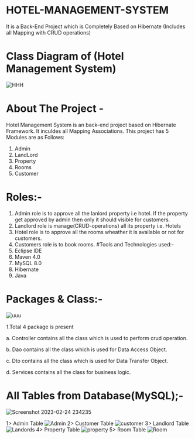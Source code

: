 # HOTEL-MANAGEMENT-SYSTEM
It is a Back-End Project which is Completely Based on Hibernate (Includes all Mapping with CRUD operations)
# Class Diagram of (Hotel Management System)
![HHH](https://user-images.githubusercontent.com/110888044/221244111-fa7f20e0-5e56-4caf-9fef-7dd79cd28cf1.jpg)
# About The Project -
Hotel Management System is an back-end project based on Hibernate Framework.
It inculdes all Mapping Associations.
This project has 5 Modules are as Follows:
1. Admin
2. LandLord
3. Property
4. Rooms
5. Customer
# Roles:-
1. Admin role is to approve all the lanlord property i.e hotel. If the property get approved by admin then only it should visible for customers.
2. Landlord role is manage(CRUD-operations) all its property i.e. Hotels
3. Hotel role is to approve all the rooms wheather it is available or not for customers.
4. Customers role is to book rooms.
#Tools and Technologies used:-
1. Eclipse IDE
2. Maven 4.0
3. MySQL 8.0
4. Hibernate
5. Java

# Packages & Class:-

![uuu](https://user-images.githubusercontent.com/110888044/221246871-50c1f8a6-4861-4c2b-8a4b-34e8c060f985.png)

1.Total 4 package is present

  a. Controller contains all the class which is used to perform crud operation.
  
  b. Dao contains all the class which is used for Data Access Object.
  
  c. Dto contains all the class which is used for Data Transfer Object.
  
  d. Services contains all the class for business logic.
  
# All Tables from Database(MySQL);-
![Screenshot 2023-02-24 234235](https://user-images.githubusercontent.com/110888044/221257450-101c1227-a5ea-46c6-9e94-ff9cc43961f0.jpg)

1> Admin Table
![Admin](https://user-images.githubusercontent.com/110888044/221259767-94b892dd-8658-41e7-845d-c94b45dc0773.jpg)
2> Customer Table
![customer](https://user-images.githubusercontent.com/110888044/221259879-efd0121f-53dc-423c-8994-cb85516491f2.jpg)
3> Landlord Table
![Landords](https://user-images.githubusercontent.com/110888044/221259959-c0cd4908-21fc-49f9-8ee7-efcf5e9c91d6.jpg)
4> Property Table
![property](https://user-images.githubusercontent.com/110888044/221260189-6958a2cf-bf07-4f4c-a77f-8850c2772776.jpg)
5> Room Table
![Room](https://user-images.githubusercontent.com/110888044/221260281-e1ce5014-8711-4474-87cc-d4116d9d526b.jpg)
